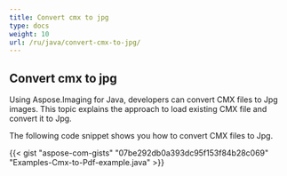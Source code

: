 ```yaml
---
title: Convert cmx to jpg
type: docs
weight: 10
url: /ru/java/convert-cmx-to-jpg/
---
```


## **Convert cmx to jpg**
Using Aspose.Imaging for Java, developers can convert CMX files to Jpg images. This topic explains the approach to load existing CMX file and convert it to Jpg.

The following code snippet shows you how to convert CMX files to Jpg.

{{< gist "aspose-com-gists" "07be292db0a393dc95f153f84b28c069" "Examples-Cmx-to-Pdf-example.java" >}}
